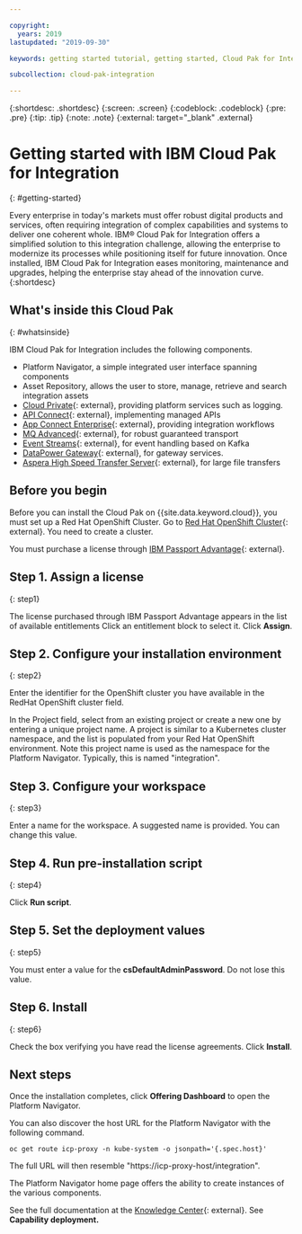 ```yaml
---

copyright:
  years: 2019
lastupdated: "2019-09-30"

keywords: getting started tutorial, getting started, Cloud Pak for Integration, integration

subcollection: cloud-pak-integration

---
```


{:shortdesc: .shortdesc}
{:screen: .screen}
{:codeblock: .codeblock}
{:pre: .pre}
{:tip: .tip}
{:note: .note}
{:external: target="_blank" .external}


# Getting started with IBM Cloud Pak for Integration
{: #getting-started}

Every enterprise in today's markets must offer robust digital products and services, often requiring integration of complex capabilities and systems to deliver one coherent whole. IBM® Cloud Pak for Integration offers a simplified solution to this integration challenge, allowing the enterprise to modernize its processes while positioning itself for future innovation. Once installed, IBM Cloud Pak for Integration eases monitoring, maintenance and upgrades, helping the enterprise stay ahead of the innovation curve.
{:shortdesc}

## What's inside this Cloud Pak
{: #whatsinside}

IBM Cloud Pak for Integration includes the following components.

  - Platform Navigator, a simple integrated user interface spanning components
  - Asset Repository, allows the user to store, manage, retrieve and search integration assets
  - [Cloud Private](https://www.ibm.com/support/knowledgecenter/en/SSBS6K_3.2.0/kc_welcome_containers.html){: external}, providing platform services such as logging.
  - [API Connect](https://www.ibm.com/support/knowledgecenter/en/SSMNED_2018/mapfiles/getting_started.html){: external}, implementing managed APIs
  - [App Connect Enterprise](https://www.ibm.com/support/knowledgecenter/en/SSTTDS_11.0.0/com.ibm.ace.home.doc/help_home.htm){: external}, providing integration workflows
  - [MQ Advanced](https://www.ibm.com/support/knowledgecenter/en/SSFKSJ_9.1.0/com.ibm.mq.helphome.v91.doc/WelcomePagev9r1.htm){: external}, for robust guaranteed transport
  - [Event Streams](https://ibm.github.io/event-streams/){: external}, for event handling based on Kafka
  - [DataPower Gateway](https://www.ibm.com/support/knowledgecenter/SS9H2Y_7.7.0/com.ibm.dp.doc/welcome.html){: external}, for gateway services.
  - [Aspera High Speed Transfer Server](https://www.ibm.com/blogs/bluemix/2018/12/enable-hybrid-cloud-data-movement-with-aspera-for-ibm-cloud-private/){: external}, for large file transfers


## Before you begin
Before you can install the Cloud Pak on {{site.data.keyword.cloud}}, you must set up a Red Hat OpenShift Cluster. Go to [Red Hat OpenShift Cluster](https://cloud.ibm.com/kubernetes/catalog/openshiftcluster){: external}.  You need to create a cluster.

You must purchase a license through [IBM Passport Advantage](https://www.ibm.com/software/passportadvantage/index.html){: external}. 


## Step 1. Assign a license
{: step1}

The license purchased through IBM Passport Advantage appears in the list of available entitlements  Click an entitlement block to select it.  Click **Assign**.

## Step 2. Configure your installation environment
{: step2}

Enter the identifier for the OpenShift cluster you have available in the RedHat OpenShift cluster field.

In the Project field, select from an existing project or create a new one by entering a unique project name. A project is similar to a Kubernetes cluster namespace, and the list is populated from your Red Hat OpenShift environment.  Note this project name is used as the namespace for the Platform Navigator.  Typically, this is named "integration".

## Step 3. Configure your workspace
{: step3}

Enter a name for the workspace.  A suggested name is provided.  You can change this value.

## Step 4. Run pre-installation script
{: step4}

Click **Run script**.

## Step 5. Set the deployment values
{: step5}

You must enter a value for the **csDefaultAdminPassword**.  Do not lose this value.

## Step 6. Install
{: step6}

Check the box verifying you have read the license agreements.  Click **Install**.


## Next steps

Once the installation completes, click **Offering Dashboard** to open the Platform Navigator.

You can also discover the host URL for the Platform Navigator with the following command.

`oc get route icp-proxy -n kube-system -o jsonpath='{.spec.host}'`

The full URL will then resemble "https://icp-proxy-host/integration".

The Platform Navigator home page offers the ability to create instances of the various components.

See the full documentation at the [Knowledge Center](https://www.ibm.com/support/knowledgecenter/SSGT7J_19.3/welcome.html){: external}.  See **Capability deployment.**

